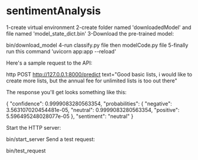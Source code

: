 # sentimentAnalysis
1-create virtual environment
2-create folder named 'downloadedModel' and file named 'model_state_dict.bin'
3-Download the pre-trained model:

bin/download_model
4-run classify.py file then modelCode.py file 
5-finally run this command 'uvicorn app:app --reload'

Here's a sample request to the API:

http POST http://127.0.0.1:8000/predict text="Good basic lists, i would like to create more lists, but the annual fee for unlimited lists is too out there"

The response you'll get looks something like this:

{
    "confidence": 0.9999083280563354,
    "probabilities": {
        "negative": 3.563107020454481e-05,
        "neutral": 0.9999083280563354,
        "positive": 5.596495248028077e-05
    },
    "sentiment": "neutral"
}


Start the HTTP server:

bin/start_server
Send a test request:

bin/test_request
